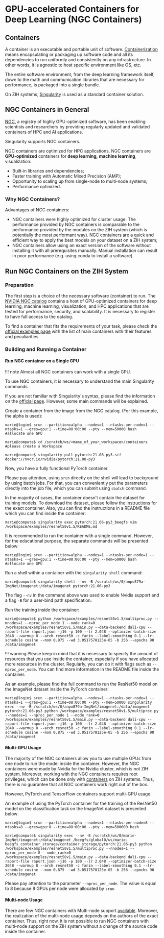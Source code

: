 # GPU-accelerated Containers for Deep Learning (NGC Containers)

## Containers

A container is an executable and portable unit of software.
[Containerization](https://www.ibm.com/cloud/learn/containerization) means
encapsulating or packaging up software code and all its dependencies
to run uniformly and consistently on any infrastructure. In other words,
it is agnostic to host specific environment like OS, etc.

The entire software environment, from the deep learning framework itself,
down to the math and communication libraries that are necessary for performance,
is packaged into a single bundle.

On ZIH systems, [Singularity](https://sylabs.io/) is used as a standard container solution.

## NGC Containers in General

[NGC](https://developer.nvidia.com/ai-hpc-containers),
a registry of highly GPU-optimized software,
has been enabling scientists and researchers by providing regularly updated
and validated containers of HPC and AI applications.

Singularity supports NGC containers.

NGC containers are optimized for HPC applications.
NGC containers are **GPU-optimized** containers
for **deep learning,** **machine learning**, visualization:

- Built-in libraries and dependencies;
- Faster training with Automatic Mixed Precision (AMP);
- Opportunity to scaling up from single-node to multi-node systems;
- Performance optimized.

### Why NGC Containers?

Advantages of NGC containers:

- NGC containers were highly optimized for cluster usage.
The performance provided by NGC containers is comparable to the performance
provided by the modules on the ZIH system (which is potentially the most performant way).
NGC containers are a quick and efficient way to apply the best models
on your dataset on a ZIH system;
- NGC containers allow using an exact version of the software
without installing it with all prerequisites manually.
Manual installation can result in poor performance (e.g. using conda to install a software).

## Run NGC Containers on the ZIH System

### Preparation

The first step is a choice of the necessary software (container) to run.
The [NVIDIA NGC catalog](https://ngc.nvidia.com/catalog)
contains a host of GPU-optimized containers for deep learning,
machine learning, visualization, and HPC applications that are tested
for performance, security, and scalability.
It is necessary to register to have full access to the catalog.

To find a container that fits the requirements of your task, please check
the [official examples page](https://github.com/NVIDIA/DeepLearningExamples)
with the list of main containers with their features and peculiarities.

### Building and Running a Container

#### Run NGC container on a Single GPU

!!! note
    Almost all NGC containers can work with a single GPU.

To use NGC containers, it is necessary to understand the main Singularity commands.

If you are not familiar with Singularity's syntax, please find the information on the
[official page](https://sylabs.io/guides/3.0/user-guide/quick_start.html#interact-with-images).
However, some main commands will be explained.

Create a container from the image from the NGC catalog.
(For this example, the alpha is used):

```console
marie@login$ srun --partition=alpha --nodes=1 --ntasks-per-node=1 --ntasks=1 --gres=gpu:1 --time=08:00:00 --pty --mem=50000 bash    #allocate one GPU

marie@compute$ cd /scratch/ws/<name_of_your_workspace>/containers   #please create a Workspace

marie@compute$ singularity pull pytorch:21.08-py3.sif docker://nvcr.io/nvidia/pytorch:21.08-py3
```

Now, you have a fully functional PyTorch container.

Please pay attention, using `srun` directly on the shell will lead to
background by using batch jobs.
For that, you can conveniently put the parameters directly into the job file,
which you can submit using `sbatch` command.

In the majority of cases, the container doesn't contain the dataset for training models.
To download the dataset, please follow the
[instructions](https://github.com/NVIDIA/DeepLearningExamples) for the exact container.
Also, you can find the instructions in a README file which you can find inside the container:

```console
marie@compute$ singularity exec pytorch:21.06-py3_beegfs vim /workspace/examples/resnet50v1.5/README.md
```

It is recommended to run the container with a single command.
However, for the educational purpose, the separate commands will be presented below:

```console
marie@login$ srun --partition=alpha --nodes=1 --ntasks-per-node=1 --ntasks=1 --gres=gpu:1 --time=08:00:00 --pty --mem=50000 bash    #allocate one GPU
```

Run a shell within a container with the `singularity shell` command:

```console
marie@compute$ singularity shell --nv -B /scratch/ws/0/anpo879a-ImgNet/imagenet:/data/imagenet pytorch:21.06-py3
```

The flag `--nv` in the command above was used to enable Nvidia support
and a flag `-B` for a user-bind path specification.

Run the training inside the container:

```console
marie@compute$ python /workspace/examples/resnet50v1.5/multiproc.py --nnodes=1 --nproc_per_node 1 --node_rank=0 /workspace/examples/resnet50v1.5/main.py --data-backend dali-cpu --raport-file raport.json -j16 -p 100 --lr 2.048 --optimizer-batch-size 2048 --warmup 8 --arch resnet50 -c fanin --label-smoothing 0.1 --lr-schedule cosine --mom 0.875 --wd 3.0517578125e-05 -b 256 --epochs 90 /data/imagenet
```

!!! warning
    Please keep in mind that it is necessary to specify the amount of resources that you use inside
    the container, especially if you have allocated more resources in the cluster. Regularly, you
    can do it with flags such as `--nproc_per_node`. You can find more information in the README
    file inside the container.

As an example, please find the full command to run the ResNet50 model
on the ImageNet dataset inside the PyTorch container:

```console
marie@login$ srun --partition=alpha --nodes=1 --ntasks-per-node=1 --ntasks=1 --gres=gpu:1 --time=08:00:00 --pty --mem=50000 singularity exec --nv -B /scratch/ws/0/anpo879a-ImgNet/imagenet:/data/imagenet pytorch:21.06-py3 python /workspace/examples/resnet50v1.5/multiproc.py --nnodes=1 --nproc_per_node 1 --node_rank=0 /workspace/examples/resnet50v1.5/main.py --data-backend dali-cpu --raport-file raport.json -j16 -p 100 --lr 2.048 --optimizer-batch-size 2048 --warmup 8 --arch resnet50 -c fanin --label-smoothing 0.1 --lr-schedule cosine --mom 0.875 --wd 3.0517578125e-05 -b 256 --epochs 90 /data/imagenet
```

#### Multi-GPU Usage

The majority of the NGC containers allow you to use multiple GPUs from one node
to run the model inside the container.
However, the NGC containers were made by Nvidia for the Nvidia cluster,
which is not ZIH system.
Moreover, working with the NGC containers requires root privileges,
which can be done only with [containers](containers.md) on ZIH systems.
Thus, there is no guarantee that all NGC containers work right out of the box.

However, PyTorch and TensorFlow containers support multi-GPU usage.

An example of using the PyTorch container for the training of the ResNet50 model
on the classification task on the ImageNet dataset is presented below:

```console
marie@login$ srun --partition=alpha --nodes=1 --ntasks-per-node=8 --ntasks=8 --gres=gpu:8 --time=08:00:00 --pty --mem=500000 bash
```

```console
marie@compute$ singularity exec --nv -B /scratch/ws/0/marie-ImgNet/imagenet:/data/imagenet /beegfs/global0/ws/marie-beegfs_container_storage/container_storage/pytorch:21.06-py3 python /workspace/examples/resnet50v1.5/multiproc.py --nnodes=1 --nproc_per_node 8 --node_rank=0 /workspace/examples/resnet50v1.5/main.py --data-backend dali-cpu --raport-file raport.json -j16 -p 100 --lr 2.048 --optimizer-batch-size 2048 --warmup 8 --arch resnet50 -c fanin --label-smoothing 0.1 --lr-schedule cosine --mom 0.875 --wd 3.0517578125e-05 -b 256 --epochs 90 /data/imagenet
```

Please pay attention to the parameter `--nproc_per_node`.
The value is equal to 8 because 8 GPUs per node were allocated by `srun`.

#### Multi-node Usage

There are few NGC containers with Multi-node support
[available](https://github.com/NVIDIA/DeepLearningExamples).
Moreover, the realization of the multi-node usage depends on the authors
of the exact container.
Thus, right now, it is not possible to run NGC containers with multi-node support
on the ZIH system without a change of the source code inside the container.
